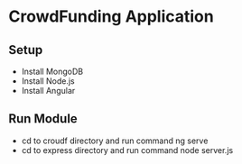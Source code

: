 # CrowdFunding Application

## Setup
- Install MongoDB
- Install Node.js
- Install Angular
## Run Module
- cd to croudf directory and run command ng serve
- cd to express directory and run command node server.js
